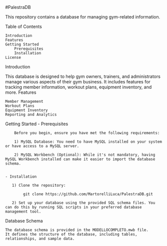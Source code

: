 #PalestraDB

This repository contains a database for managing gym-related information.

Table of Contents

    Introduction
    Features
    Getting Started
        Prerequisites
        Installation
    License

Introduction

This database is designed to help gym owners, trainers, and administrators manage various aspects of their gym business. It includes features for tracking member information, workout plans, equipment inventory, and more.
Features

    Member Management
    Workout Plans
    Equipment Inventory
    Reporting and Analytics

Getting Started
    - Prerequisites

        Before you begin, ensure you have met the following requirements:

        1) MySQL Database: You need to have MySQL installed on your system or have access to a MySQL server.

        2) MySQL Workbench (Optional): While it's not mandatory, having MySQL Workbench installed can make it easier to import the database schema.
    

    - Installation

       1) Clone the repository:

            git clone https://github.com/MartorelliLuca/PalestraDB.git

       2) Set up your database using the provided SQL schema files. You can do this by running SQL scripts in your preferred database management tool.


Database Schema

    The database schema is provided in the MODELLOCOMPLETO.mwb file.
    It defines the structure of the database, including tables, relationships, and sample data.

